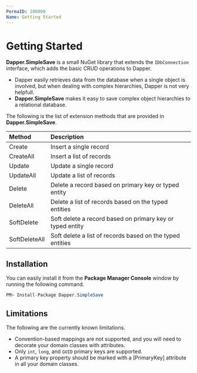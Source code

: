 ```yaml
---
PermaID: 100000
Name: Getting Started
---
```


# Getting Started

**Dapper.SimpleSave** is a small NuGet library that extends the `IDbConnection` interface, which adds the basic CRUD operations to Dapper. 

 - Dapper easily retrieves data from the database when a single object is involved, but when dealing with complex hierarchies, Dapper is not very helpfull.
 - **Dapper.SimpleSave** makes it easy to save complex object hierarchies to a relational database.

The following is the list of extension methods that are provided in **Dapper.SimpleSave**.

| Method                | Description                                                 |
| :---------------------| :-----------------------------------------------------------|
| Create                | Insert a single record                                      |
| CreateAll             | Insert a list of records                                    |
| Update                | Update a single record                                      |
| UpdateAll             | Update a list of records                                    |
| Delete                | Delete a record based on primary key or typed entity        |
| DeleteAll             | Delete a list of records based on the typed entities        |
| SoftDelete            | Soft delete a record based on primary key or typed entity        |
| SoftDeleteAll         | Soft delete a list of records based on the typed entities        |  

## Installation

You can easily install it from the **Package Manager Console** window by running the following command.

```csharp
PM> Install-Package Dapper.SimpleSave
```

## Limitations

The following are the currently known limitations.

 - Convention-based mappings are not supported, and you will need to decorate your domain classes with attributes.
 - Only `int`, `long`, and `GUID` primary keys are supported.
 - A primary key property should be marked with a [PrimaryKey] attribute in all your domain classes.
